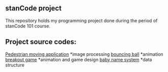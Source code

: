 ## stanCode project

This repository holds my programming project done during the period of stanCode 101 course.

## Project source codes:
[Pedestrian moving application](https://github.com/hsinmeowmeow/stancodeproject/tree/main/stanCode_projects/photoshop)
*image processing
[bouncing ball](https://github.com/hsinmeowmeow/stancodeproject/tree/main/stanCode_projects/bouncing_ball)
*animation
[breakout game](https://github.com/hsinmeowmeow/stancodeproject/tree/adde50b94a0b83ebd203656ec8d42bdc1ce15e0f/stanCode_projects/breakout_game)
*animation and game design
[baby name system](https://github.com/hsinmeowmeow/stancodeproject/tree/adde50b94a0b83ebd203656ec8d42bdc1ce15e0f/stanCode_projects/baby_name_system)
*data structure
